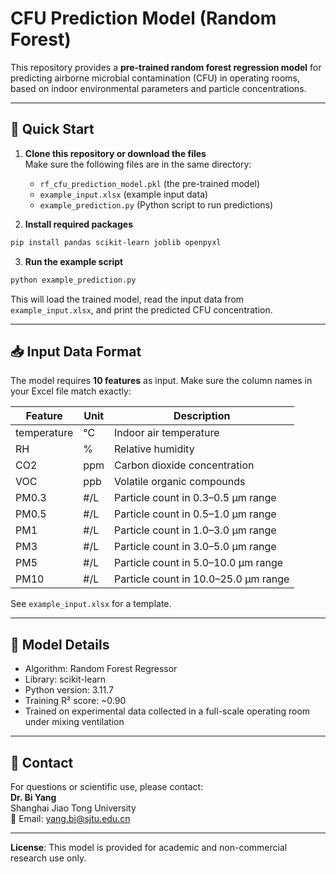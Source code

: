 # CFU Prediction Model (Random Forest)

This repository provides a **pre-trained random forest regression model** for predicting airborne microbial contamination (CFU) in operating rooms, based on indoor environmental parameters and particle concentrations.

---

## 🚀 Quick Start

1. **Clone this repository or download the files**  
   Make sure the following files are in the same directory:  
   - `rf_cfu_prediction_model.pkl` (the pre-trained model)  
   - `example_input.xlsx` (example input data)  
   - `example_prediction.py` (Python script to run predictions)

2. **Install required packages**

```bash
pip install pandas scikit-learn joblib openpyxl
```

3. **Run the example script**

```bash
python example_prediction.py
```

This will load the trained model, read the input data from `example_input.xlsx`, and print the predicted CFU concentration.

---

## 📥 Input Data Format

The model requires **10 features** as input. Make sure the column names in your Excel file match exactly:

| Feature      | Unit | Description                                |
|--------------|------|--------------------------------------------|
| temperature  | °C   | Indoor air temperature                     |
| RH           | %    | Relative humidity                          |
| CO2          | ppm  | Carbon dioxide concentration               |
| VOC          | ppb  | Volatile organic compounds                 |
| PM0.3        | #/L  | Particle count in 0.3–0.5 μm range         |
| PM0.5        | #/L  | Particle count in 0.5–1.0 μm range         |
| PM1          | #/L  | Particle count in 1.0–3.0 μm range         |
| PM3          | #/L  | Particle count in 3.0–5.0 μm range         |
| PM5          | #/L  | Particle count in 5.0–10.0 μm range        |
| PM10         | #/L  | Particle count in 10.0–25.0 μm range       |

See `example_input.xlsx` for a template.

---

## 🧪 Model Details

- Algorithm: Random Forest Regressor  
- Library: scikit-learn  
- Python version: 3.11.7  
- Training R² score: ~0.90  
- Trained on experimental data collected in a full-scale operating room under mixing ventilation

---

## 📧 Contact

For questions or scientific use, please contact:  
**Dr. Bi Yang**  
Shanghai Jiao Tong University  
📧 Email: yang.bi@sjtu.edu.cn  

---

**License**: This model is provided for academic and non-commercial research use only.

